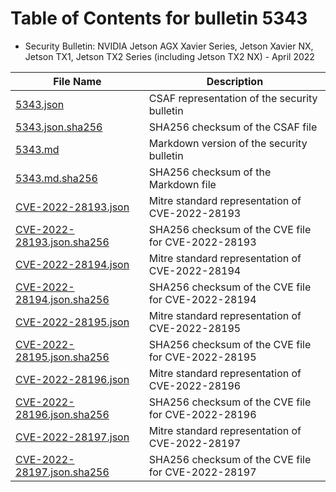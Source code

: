 # Table of Contents for bulletin 5343

 - Security Bulletin: NVIDIA Jetson AGX Xavier Series, Jetson Xavier NX, Jetson TX1, Jetson TX2 Series (including Jetson TX2 NX) - April 2022

| File Name | Description |
|-----------|-------------|
| [5343.json](5343.json) | CSAF representation of the security bulletin |
| [5343.json.sha256](5343.json.sha256) | SHA256 checksum of the CSAF file |
| [5343.md](5343.md) | Markdown version of the security bulletin |
| [5343.md.sha256](5343.md.sha256) | SHA256 checksum of the Markdown file |
| [CVE-2022-28193.json](CVE-2022-28193.json) | Mitre standard representation of CVE-2022-28193 |
| [CVE-2022-28193.json.sha256](CVE-2022-28193.json.sha256) | SHA256 checksum of the CVE file for CVE-2022-28193 |
| [CVE-2022-28194.json](CVE-2022-28194.json) | Mitre standard representation of CVE-2022-28194 |
| [CVE-2022-28194.json.sha256](CVE-2022-28194.json.sha256) | SHA256 checksum of the CVE file for CVE-2022-28194 |
| [CVE-2022-28195.json](CVE-2022-28195.json) | Mitre standard representation of CVE-2022-28195 |
| [CVE-2022-28195.json.sha256](CVE-2022-28195.json.sha256) | SHA256 checksum of the CVE file for CVE-2022-28195 |
| [CVE-2022-28196.json](CVE-2022-28196.json) | Mitre standard representation of CVE-2022-28196 |
| [CVE-2022-28196.json.sha256](CVE-2022-28196.json.sha256) | SHA256 checksum of the CVE file for CVE-2022-28196 |
| [CVE-2022-28197.json](CVE-2022-28197.json) | Mitre standard representation of CVE-2022-28197 |
| [CVE-2022-28197.json.sha256](CVE-2022-28197.json.sha256) | SHA256 checksum of the CVE file for CVE-2022-28197 |
